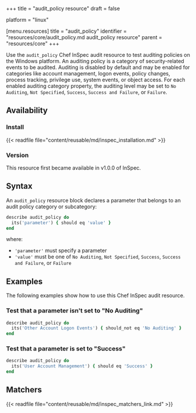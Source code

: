 +++
title = "audit_policy resource"
draft = false

platform = "linux"

[menu.resources]
    title = "audit_policy"
    identifier = "resources/core/audit_policy.md audit_policy resource"
    parent = "resources/core"
+++

Use the `audit_policy` Chef InSpec audit resource to test auditing policies on the Windows platform. An auditing policy is a category of security-related events to be audited. Auditing is disabled by default and may be enabled for categories like account management, logon events, policy changes, process tracking, privilege use, system events, or object access. For each enabled auditing category property, the auditing level may be set to `No Auditing`, `Not Specified`, `Success`, `Success and Failure`, or `Failure`.

## Availability

### Install

{{< readfile file="content/reusable/md/inspec_installation.md" >}}

### Version

This resource first became available in v1.0.0 of InSpec.

## Syntax

An `audit_policy` resource block declares a parameter that belongs to an audit policy category or subcategory:

```ruby
describe audit_policy do
  its('parameter') { should eq 'value' }
end
```

where:

- `'parameter'` must specify a parameter
- `'value'` must be one of `No Auditing`, `Not Specified`, `Success`, `Success and Failure`, or `Failure`

## Examples

The following examples show how to use this Chef InSpec audit resource.

### Test that a parameter isn't set to "No Auditing"

```ruby
describe audit_policy do
  its('Other Account Logon Events') { should_not eq 'No Auditing' }
end
```

### Test that a parameter is set to "Success"

```ruby
describe audit_policy do
  its('User Account Management') { should eq 'Success' }
end
```

## Matchers

{{< readfile file="content/reusable/md/inspec_matchers_link.md" >}}
